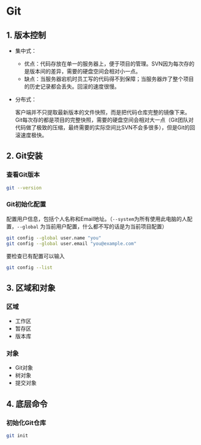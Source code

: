 # Git

## 1. 版本控制

* 集中式：

  * 优点：代码存放在单一的服务器上，便于项目的管理。SVN因为每次存的是版本间的差异，需要的硬盘空间会相对小一点。
  * 缺点：当服务器宕机时员工写的代码得不到保障；当服务器炸了整个项目的历史记录都会丢失。回滚的速度很慢。

* 分布式：

  客户端并不只提取最新版本的文件快照，而是把代码仓库完整的镜像下来。Git每次存的都是项目的完整快照，需要的硬盘空间会相对大一点（Git团队对代码做了极致的压缩，最终需要的实际空间比SVN不会多很多），但是Git的回滚速度极快。

## 2. Git安装

### 查看Git版本

```bash
git --version
```

### Git初始化配置

配置用户信息，包括个人名称和Email地址。（`--system`为所有使用此电脑的人配置，`--global` 为当前用户配置，什么都不写的话是为当前项目配置）

```bash
git config --global user.name "you"
git config --global user.email "you@example.com"
```

要检查已有配置可以输入

```bash
git config --list
```

## 3. 区域和对象

### 区域

* 工作区
* 暂存区
* 版本库

### 对象

* Git对象
* 树对象
* 提交对象

## 4. 底层命令

### 初始化Git仓库

```bash
git init
```

